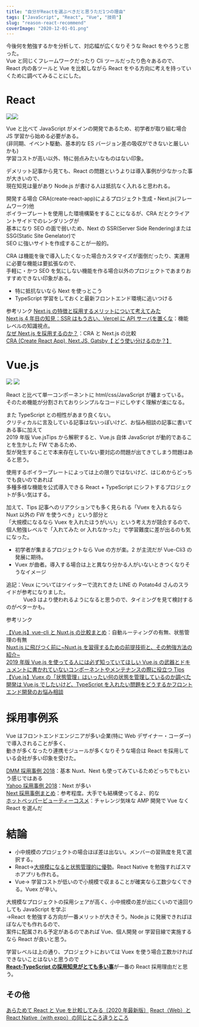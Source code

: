 ```yaml
---
title: "自分がReactを選ぶべきだと思うただ1つの理由"
tags: ["JavaScript", "React", "Vue", "技術"]
slug: "reason-react-recommend"
coverImage: "2020-12-01-01.png"
---
```


今後何を勉強するかを分析して、対応幅が広くなりそうな React をやろうと思った。  
Vue と同じくフレームワークだったり Cli ツールだったり色々あるので、  
React 内の各ツールと Vue を比較しながら React をやる方向に考えを持っていくために調べてみることにした。

# React

![](../images/posts-image/2020-12-01-01.png)![](../images/posts-image/2020-12-01-02.jpg)

Vue と比べて JavaScript がメインの開発であるため、初学者が取り組む場合 JS 学習から始める必要がある。  
(非同期、イベント駆動、基本的な ES バージョン差の吸収ができないと厳しいかも)  
学習コストが高い以外、特に弱点みたいなものはない印象。

デメリット記事から見ても、React の問題というよりは導入事例が少なかった事が大きいので、  
現在知見は量があり Node.js が書ける人は抵抗なく入れると思われる。

開発する場合 CRA(create-react-app)によるプロジェクト生成・Next.js(フレームワーク)他  
ボイラープレートを使用した環境構築をすることになるが、CRA だとクライアントサイドでのレンダリングが  
基本になり SEO の面で弱いため、Next の SSR(Server Side Rendering)または SSG(Static Site Genelator)で  
SEO に強いサイトを作成することが一般的。

CRA は機能を後で導入したくなった場合カスタマイズが面倒だったり、実運用に必要な機能は要拡張なので、  
手軽に・かつ SEO を気にしない機能を作る場合以外のプロジェクトであまりおすすめできない印象がある。

- 特に抵抗ないなら Next を使っとこう
- TypeScript 学習をしておくと最新フロントエンド環境に追いつける

参考リンク
[Next.js の特徴と採用するメリットについて考えてみた](https://freelance-jak.com/technology/react/2325/)  
[Next.js 4 年目の知見：SSR はもう古い、Vercel に API サーバを置くな](https://qiita.com/jagaapple/items/faf125e28f8c2860269c)：機能レベルの知識視点。  
[なぜ Next.js を採用するのか？](https://mottox2.com/posts/429)：CRA と Next.js の比較  
[CRA (Create React App), Next.JS, Gatsby【 どう使い分けるのか？】](https://watablogtravel.com/cra-create-react-app-next-js-gatsby%E3%80%90-%E3%81%A9%E3%81%86%E4%BD%BF%E3%81%84%E5%88%86%E3%81%91%E3%82%8B%E3%81%AE%E3%81%8B%EF%BC%9F%E3%80%91/)

# Vue.js

![](../images/posts-image/2020-12-01-03.png)
![](../images/posts-image/2020-12-01-04.jpg)

React と比べて単一コンポーネントに html/css/JavaScript が纏まっている。  
そのため機能が分割されておりシンプルなコードにしやすく理解が楽になる。

また TypeScript との相性があまり良くない。  
クリティカルに言及している記事はないっぽいけど、お悩み相談の記事に書いてある事に加えて  
2019 年版 Vue.jsTips から解釈すると、Vue.js 自体 JavaScript が動的であることを生かした FW であるため、  
型が発生することで本来存在していない要対応の問題が出てきてしまう問題はあると思う。

使用するボイラープレートによっては上の限りではないけど、はじめからどっちでも良いのであれば  
多種多様な機能を公式導入できる React + TypeScript にシフトするプロジェクトが多い気はする。  

加えて、Tips 記事へのリアクションでも多く見られる「Vuex を入れるなら Nuxt 以外の FW を使うべき」という部分と  
「大規模になるなら Vuex を入れたほうがいい」という考え方が競合するので、  
個人勉強レベルで「入れてみた or 入れなかった」で学習難度に差が出るのも気になった。

- 初学者が集まるプロジェクトなら Vue の方が楽。2 が主流だが Vue-Cli3 の発展に期待。  
- Vuex が曲者。導入する場合は上と異なり分かる人がいないときつくなりそうなイメージ

追記：Veux についてはツイッターで流れてきた LINE の Potato4d さんのスライドが参考になりました。  
　　　 Vue3 はより使われるようになると思うので、タイミングを見て検討するのがベターかも。

参考リンク

[【Vue.js】vue-cli と Nuxt.js の比較まとめ](https://qiita.com/beanbeenzou/items/772b42687810539b9237)：自動ルーティングの有無、状態管理の有無  
[Nuxt.js に飛びつく前に~Nuxt.js を習得するための前提技術と、その勉強方法の紹介~](https://qiita.com/newt0/items/763b0c228a8451c68865)  
[2019 年版 Vue.js を使ってる人には必ず知っていてほしい Vue.js の武器とドキュメントに書かれていないコンポーネントやメンテナンスの際に役立つ Tips](https://qiita.com/kahirokunn/items/6b4834b9a13406535f32)  
[【Vue.js】Vuex の「状態管理」はいったい何の状態を管理しているのか調べた](https://www.i-ryo.com/entry/2019/12/03/063040)  
[開発は Vue.js でしたいけど、TypeScript を入れたい問題をどうするかフロントエンド開発のお悩み相談](https://logmi.jp/tech/articles/322416)

# 採用事例系

Vue はフロントエンドエンジニアが多い企業(特に Web デザイナー・コーダー)で導入されることが多く、  
動きが多くなったり連携モジュールが多くなりそうな場合は React を採用している会社が多い印象を受けた。  

[DMM 採用事例 2018](https://logmi.jp/tech/articles/320546)：基本 Nuxt、Next も使ってみているためどっちでもという感じではある  
[Yahoo 採用事例 2018](https://techblog.yahoo.co.jp/advent-calendar-2018/yahoo-frontend/)：Next が多い  
[Next 採用事例まとめ](https://dyno.design/articles/corporate-sites-nextjs/)：参考程度。大手でも結構使ってるよ、的な  
[ホットペッパービューティーコスメ](https://codezine.jp/article/detail/12700)：チャレンジ気味な AMP 開発で Vue なく React を選んだ

# 結論

- 小中規模のプロジェクトの場合ほぼ差は出ない。メンバーの習熟度を見て選択する。
- React→<u>大規模になると状態管理的に優勢</u>。React Native を勉強すればスマホアプリも作れる。
- Vue→ 学習コストが低いので小規模で収まることが確実なら工数少なくできる。Vuex が辛い。

大規模なプロジェクトの採用シェアが高く、小中規模の差が出にくいので遠回りしても JavaScript を学ぶ  
→React を勉強する方向が一番メリットが大きそう。Node.js に発展できればほぼなんでも作れるので、  
案件に配属される予定があるのであれば Vue、個人開発 or 学習目線で実施するなら React が良いと思う。

学習レベルは上の通り、プロジェクトにおいては Vuex を使う場合工数かければできないことはないと思うので  
<u>**React-TypeScript の採用知見がとても多い事**</u>が一番の React 採用理由だと思う。

## その他

[あらためて React と Vue を比較してみる〔2020 年最新版〕](https://freelance-jak.com/technology/react/2472/)
[React（Web）と React Native（with expo）の同じところ違うところ](https://tech.asoview.co.jp/entry/2019/12/10/085554)
